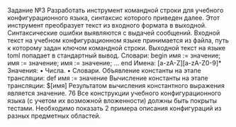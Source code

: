 Задание №3
Разработать инструмент командной строки для учебного конфигурационного
языка, синтаксис которого приведен далее. Этот инструмент преобразует текст из
входного формата в выходной. Синтаксические ошибки выявляются с выдачей
сообщений.
Входной текст на учебном конфигурационном языке принимается из
файла, путь к которому задан ключом командной строки. Выходной текст на
языке toml попадает в стандартный вывод.
Словари:
begin
 имя := значение;
 имя := значение;
 имя := значение;
 ...
end
Имена:
[a-zA-Z][a-zA-Z0-9]*
Значения:
• Числа.
• Словари.
Объявление константы на этапе трансляции:
def имя := значение
Вычисление константы на этапе трансляции:
$[имя]
Результатом вычисления константного выражения является значение.
76
Все конструкции учебного конфигурационного языка (с учетом их
возможной вложенности) должны быть покрыты тестами. Необходимо показать 2
примера описания конфигураций из разных предметных областей.
